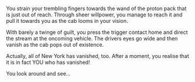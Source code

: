 You strain your trembling fingers towards the wand of the proton pack that is just out of 
reach. Through sheer willpower, you manage to reach it and pull it towards you as the cab 
looms in your vision.

With barely a twinge of guilt, you press the trigger contact home and direct the stream 
at the oncoming vehicle. The drivers eyes go wide and then vanish as the cab pops out 
of existence.

Actually, all of New York has vanished, too. After a moment, you realise that it is in 
fact YOU who has vanished!

You look around and see...

